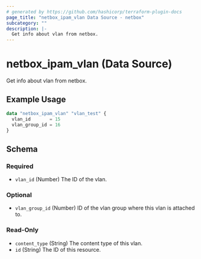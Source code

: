 ```yaml
---
# generated by https://github.com/hashicorp/terraform-plugin-docs
page_title: "netbox_ipam_vlan Data Source - netbox"
subcategory: ""
description: |-
  Get info about vlan from netbox.
---
```


# netbox_ipam_vlan (Data Source)

Get info about vlan from netbox.

## Example Usage

```terraform
data "netbox_ipam_vlan" "vlan_test" {
  vlan_id       = 15
  vlan_group_id = 16
}
```

<!-- schema generated by tfplugindocs -->
## Schema

### Required

- `vlan_id` (Number) The ID of the vlan.

### Optional

- `vlan_group_id` (Number) ID of the vlan group where this vlan is attached to.

### Read-Only

- `content_type` (String) The content type of this vlan.
- `id` (String) The ID of this resource.
